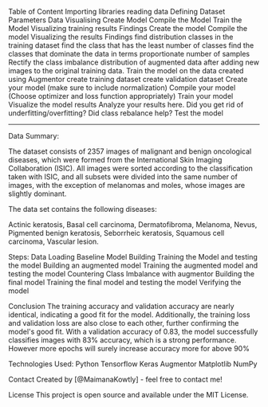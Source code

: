 Table of Content
Importing libraries
reading data
Defining Dataset Parameters
Data Visualising
Create Model
Compile the Model
Train the Model
Visualizing training results
    Findings
Create the model
Compile the model
Visualizing the results
    Findings
        find distribution classes in the training dataset
        find the class that has the least number of classes
        find the classes that dominate the data in terms proportionate number of samples
Rectify the class imbalance
distribution of augmented data after adding new images to the original training data.
    Train the model on the data created using Augmentor
    create training dataset
    create validation dataset
    Create your model (make sure to include normalization)
    Compile your model (Choose optimizer and loss function appropriately)
    Train your model
    Visualize the model results
Analyze your results here. Did you get rid of underfitting/overfitting? Did class rebalance help?
Test the model



_____________________

Data Summary:

The dataset consists of 2357 images of malignant and benign oncological diseases, which were formed from the International Skin Imaging Collaboration (ISIC). All images were sorted according to the classification taken with ISIC, and all subsets were divided into the same number of images, with the exception of melanomas and moles, whose images are slightly dominant.

The data set contains the following diseases:

Actinic keratosis,
Basal cell carcinoma,
Dermatofibroma,
Melanoma,
Nevus,
Pigmented benign keratosis,
Seborrheic keratosis,
Squamous cell carcinoma,
Vascular lesion.

Steps:
Data Loading
Baseline Model Building
Training the Model and testing the model
Building an augmented model
Training the augmented model and testing the model
Countering Class Imbalance with augmentor
Building the final model
Training the final model and testing the model
Verifying the model


Conclusion
The training accuracy and validation accuracy are nearly identical, indicating a good fit for the model. Additionally, the training loss and validation loss are also close to each other, further confirming the model's good fit. With a validation accuracy of 0.83, the model successfully classifies images with 83% accuracy, which is a strong performance.
However more epochs will surely increase accuracy more for above 90%

Technologies Used:
Python
Tensorflow
Keras
Augmentor
Matplotlib
NumPy

Contact
Created by [@MaimanaKowtly] - feel free to contact me!

License
This project is open source and available under the MIT License.